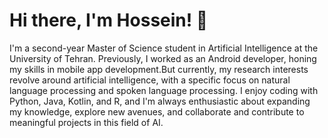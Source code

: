 # Hi there, I'm Hossein! 👋

I'm a second-year Master of Science student in Artificial Intelligence at the University of Tehran. Previously, I worked as an Android developer, honing my skills in mobile app development.But currently, my research interests revolve around artificial intelligence, with a specific focus on natural language processing and spoken language processing. I enjoy coding with Python, Java, Kotlin, and R, and I'm always enthusiastic about expanding my knowledge, explore new avenues, and collaborate and contribute to meaningful projects in this field of AI.
 
